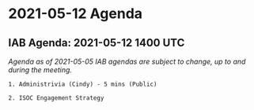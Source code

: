 




2021-05-12 Agenda
=================





IAB Agenda: 2021-05-12 1400 UTC
-------------------------------


*Agenda as of 2021-05-05 IAB agendas are subject to change, up to and during the meeting.*




```
1. Administrivia (Cindy) - 5 mins (Public)

2. ISOC Engagement Strategy


```








